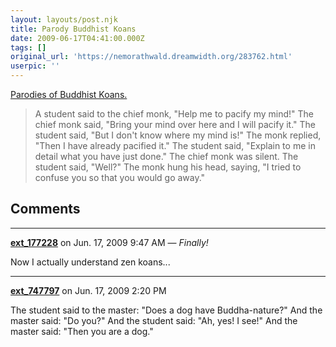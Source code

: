 ```yaml
---
layout: layouts/post.njk
title: Parody Buddhist Koans
date: 2009-06-17T04:41:00.000Z
tags: []
original_url: 'https://nemorathwald.dreamwidth.org/283762.html'
userpic: ''
---
```

[Parodies of Buddhist Koans.](http://home.earthlink.net/~qleah/adam_hindman-koans.html)

> A student said to the chief monk, "Help me to pacify my mind!" The chief monk said, "Bring your mind over here and I will pacify it." The student said, "But I don't know where my mind is!" The monk replied, "Then I have already pacified it." The student said, "Explain to me in detail what you have just done." The chief monk was silent. The student said, "Well?" The monk hung his head, saying, "I tried to confuse you so that you would go away."

## Comments

---

**[ext_177228](https://www.dreamwidth.org/users/ext_177228)** on Jun. 17, 2009 9:47 AM — *Finally!*

Now I actually understand zen koans...

---

**[ext_747797](https://www.dreamwidth.org/users/ext_747797)** on Jun. 17, 2009 2:20 PM

The student said to the master: "Does a dog have Buddha-nature?" And the master said: "Do you?" And the student said: "Ah, yes! I see!" And the master said: "Then you are a dog."
